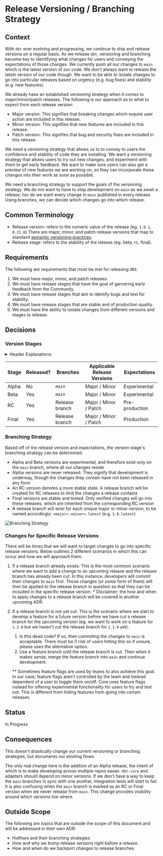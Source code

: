 # Release Versioning / Branching Strategy

## Context
With `dbt` ever evolving and progressing, we continue to ship and release versions on a regular basis. As we release `dbt`, versioning and branching become key to identifying what changes for users and conveying the expectations of those changes. We currently push all our changes to `main` which is the latest version of our code. We don't always want to release the latest version of our code though. We want to be able to isolate changes to go into particular releases based on urgency (e.g. bug fixes) and stability (e.g. new features). 

We already have an established versioning strategy when it comes to major/minor/patch releases. The following is our approach as to what to expect from each release version:

* Major version: This signifies that breaking changes which require user action are included in this release.
* Minor version: This signifies that new features are included in this release.
* Patch version: This signifies that bug and security fixes are included in this release.

We need a versioning strategy that allows us to to convey to users the confidence and stability of code they are installing. We want a versioning strategy that allows users to try out new changes, and experiment with them to get early feedback. We want to make sure users can also get a preview of new features we are working on, so they can incorporate these changes into their work as soon as possible. 

We need a branching strategy to support the goals of the versioning strategy. We do not want to have to stop development on `main` as we await a release, nor do we want every change in `main` published in every release. Using branches, we can decide which changes go into which release.

## Common Terminology
* Release version: refers to the numeric value of the release (eg. `1.0.1`, `0.21.0`) There are major, minor, and patch release versions that map to standard [semantic versioning practices](https://semver.org/#semantic-versioning-200).
* Release stage: refers to the stability of the release (eg. beta, rc, final). 

## Requirements
The following are requirements that must be met for releasing dbt:

1. We must have major, minor, and patch releases.
1. We must have release stages that have the goal of garnering early feedback from the Community.
1. We must have release stages that aim to identify bugs and test for stability.
1. We must have release stages that are stable and of production quality.
1. We must have the ability to isolate changes from different versions and stages to release.

## Decisions

### Version Stages
<details>
<summary> Header Explanations: </summary>

- Stages: defined in [Common Terminology](#common-terminology)
- Released?: do we plan to release this stage to GitHub, PyPi, etc.
- Branches: the branches where these release stages are present (e.g. betas should only exist on the `main` branch)
- Applicable Release Versions: the release versions where the release stage is applicable (i.e. we will only have alphas for major and minor versions, we will not have alphas for patch versions)
- Expectations: the stability of the code changes in the release
</details>

| Stage | Released? | Branches | Applicable Release Versions | Expectations |
| ---- | --------- | -------- | ---------------- | ------------ |
| Alpha | No | `main` | Major / Minor | Experimental |
| Beta | Yes | `main` | Major / Minor | Experimental |
| RC | Yes | Release branch | Major / Minor / Patch | Pre-production |
| Final | Yes | Release branch | Major / Minor / Patch | Production |

### Branching Strategy
Based off of the release version and expectations, the version stage's branching strategy can be determined. 
 * Alpha and Beta versions are experimental, and therefore exist only on the `main` branch, where all our changes reside
 * Alpha versions are never released. They signify that development is underway, though the changes they contain have not been released in any form
 * An RC version denotes a more stable state. A release branch will be created for RC releases to limit the changes a release contains
 * Final versions are stable and tested. Only verified changes will go into these releases, which are inherited from the corresponding RC version
 * A release branch will exist for each unique major or minor version, to be named accordingly: `<major>.<minor>.latest` (e.g. `1.0.latest`)

 ![Branching Strategy](images/ReleasingBranchStrategy.png)

### Changes for Specific Release Versions
There will be times that we will want to target changes to go into specific release versions. Below outlines 2 different scenarios in which this can occur and how we will approach them.

1. If a release branch already exists: This is the most common scenario where we want to add a change to an upcoming release and the release branch has already been cut. In this instance, developers will commit their changes to `main` first. Those changes (or some form of them) will then be applied to the release branch in question so that they can be included in the specific release version. 
\* Disclaimer: the how and when to apply changes to a release branch will be covered in another upcoming ADR.

1. If a release branch is not yet cut: This is the scenario where we start to develop a feature for a future version before we have cut a release branch for the upcoming version (eg. we want to work on a feature for `1.2.0` but we haven't cut the release branch for `1.1.0` yet). 
    1. Is this dead code? If so, then commiting the changes to `main` is acceptable. There must be 0 risk of users hitting this so if unsure, please uses the alternative option.
    1. Use a feature branch until the release branch is cut. Then when it makes sense, merge the feature branch into `main` and continue development.

   ** Sometimes feature flags are used by teams to also achieve this goal. In our case, feature flags aren't controlled by the team and instead dependent of a user to toggle them on/off. Core uses feature flags instead for offering experimental functionality for users to try and test out. This is different from hiding features from going into certain releases.

## Status
In Progress

## Consequences
This doesn't drastically change our current versioning or branching strategies, but documents our existing flows.

The only real change here is the addition of an Alpha release, the intent of which is to make developing across multiple repos easier. `dbt-core` and adapters should depend on minor versions. If we don't have a way to keep the `main` branches in sync with one another, integration tests will start to fail. It is also confusing when the `main` branch is marked as an RC or Final version when we never release from `main`. This change provides visibility around which versions live where.

## Outside Scope
The following are topics that are outside the scope of this document and will be addressed in their own ADR:
* Hotfixes and their branching strategies
* How and why we bump release versions right before a release.
* How and when do we backport changes to release branches